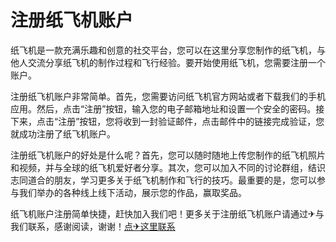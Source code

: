 # 注册纸飞机账户

纸飞机是一款充满乐趣和创意的社交平台，您可以在这里分享您制作的纸飞机，与他人交流分享纸飞机的制作过程和飞行经验。要开始使用纸飞机，您需要注册一个账户。

注册纸飞机账户非常简单。首先，您需要访问纸飞机官方网站或者下载我们的手机应用。然后，点击“注册”按钮，输入您的电子邮箱地址和设置一个安全的密码。接下来，点击“注册”按钮，您将收到一封验证邮件，点击邮件中的链接完成验证，您就成功注册了纸飞机账户。

注册纸飞机账户的好处是什么呢？首先，您可以随时随地上传您制作的纸飞机照片和视频，并与全球的纸飞机爱好者分享。其次，您可以加入不同的讨论群组，结识志同道合的朋友，学习更多关于纸飞机制作和飞行的技巧。最重要的是，您可以参与我们举办的各种线上线下活动，展示您的作品，赢取奖品。

纸飞机账户注册简单快捷，赶快加入我们吧！更多关于注册纸飞机账户请通过✈与我们联系，感谢阅读，谢谢！[点✈这里联系](https://lm.k02.cc)